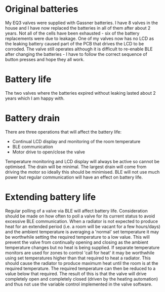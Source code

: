 # Original batteries
My EQ3 valves were supplied with Gassner batteries. I have 8 valves in the house and I have now replaced the batteries in all of them after about 2 years. Not all of the cells have been exhausted - six of the battery replacements were due to leakage. One of my valves now has no LCD as the leaking battery caused part of the PCB that drives the LCD to be corroded. The valve still operates although it is difficult to re-enable BLE after changing the batteries - I have to follow the correct sequence of button presses and hope they all work.

# Battery life
The two valves where the batteries expired without leaking lasted about 2 years which I am happy with.

# Battery drain
There are three operations that will affect the battery life: 
* Continual LCD display and monitoring of the room temperature 
* BLE communication
* Motor drive to open/close the valve 
 
Temperature monitoring and LCD display will always be active so cannot be optimised. The drain will be minimal.
The largest drain will come from driving the motor so ideally this should be minimised. BLE will not use much power but regular communication will have an effect on battery life.

# Extending battery life
Regular polling of a valve via BLE will affect battery life. Consideration should be made on how often to poll a valve for its current status to avoid excessive BLE communication.
When a radiator is not expected to produce heat for an extended period (i.e. a room will be vacant for a few hours/days) and the ambient temperature is averaging a 'normal' set temperature it may be worthwhile setting the required temperature to a low value. This will prevent the valve from continually opening and closing as the ambient temperature changes but no heat is being supplied. 
If separate temperature monitors are used for zones to control 'call for heat' it may be worthwhile using set temperatures higher than that required to heat a radiator. This should cause the radiator to produce maximum heat until the room is at the required temperature. The required temperature can then be reduced to a value below that required. The result of this is that the valve will drive completely open and completely closed (driven by the heating automation) and thus not use the variable control implemented in the valve software.